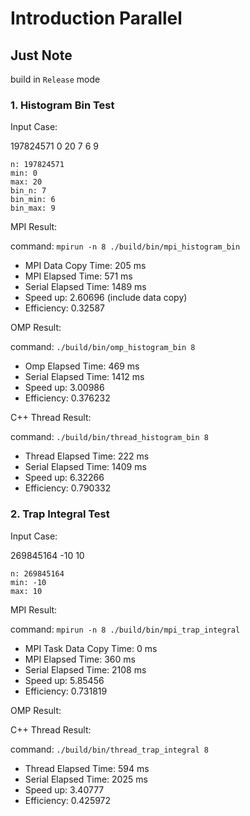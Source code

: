 # Introduction Parallel

## Just Note

build in `Release` mode

### 1. Histogram Bin Test

Input Case:

197824571
0
20
7
6
9

``` text
n: 197824571
min: 0
max: 20
bin_n: 7
bin_min: 6
bin_max: 9
```

MPI Result:

command: `mpirun -n 8 ./build/bin/mpi_histogram_bin`

- MPI Data Copy Time: 205 ms
- MPI Elapsed Time: 571 ms
- Serial Elapsed Time: 1489 ms
- Speed up: 2.60696 (include data copy)
- Efficiency: 0.32587

OMP Result:

command: `./build/bin/omp_histogram_bin 8`

- Omp Elapsed Time: 469 ms
- Serial Elapsed Time: 1412 ms
- Speed up: 3.00986
- Efficiency: 0.376232

C++ Thread Result:

command: `./build/bin/thread_histogram_bin 8`

- Thread Elapsed Time: 222 ms
- Serial Elapsed Time: 1409 ms
- Speed up: 6.32266
- Efficiency: 0.790332

### 2. Trap Integral Test

Input Case:

269845164 -10 10
```
n: 269845164
min: -10
max: 10
```

MPI Result:

command: `mpirun -n 8 ./build/bin/mpi_trap_integral`

- MPI Task Data Copy Time: 0 ms
- MPI Elapsed Time: 360 ms
- Serial Elapsed Time: 2108 ms
- Speed up: 5.85456
- Efficiency: 0.731819

OMP Result:

C++ Thread Result:

command: `./build/bin/thread_trap_integral 8`

- Thread Elapsed Time: 594 ms
- Serial Elapsed Time: 2025 ms
- Speed up: 3.40777
- Efficiency: 0.425972
